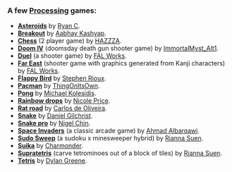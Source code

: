 ### A few [Processing](https://processing.org) games:

- [**Asteroids**](https://codepen.io/tehryanx/pen/dOepMX) by [Ryan C](https://codepen.io/tehryanx).
- [**Breakout**](https://editor.p5js.org/aabhay.kashyap/sketches/TpkMpovUj) by [Aabhay Kashyap](https://editor.p5js.org/aabhay.kashyap/sketches).
- [**Chess**](https://openprocessing.org/sketch/1779274) (2 player game) by [HAZZZA](https://openprocessing.org/user/224122).
- [**Doom IV**](https://openprocessing.org/sketch/2116230) (doomsday death gun shooter game) by [ImmortalMyst_Alt1](https://openprocessing.org/user/366484).
- [**Duel**](https://openprocessing.org/sketch/453716) (a shooter game) by [FAL Works](https://openprocessing.org/user/67512).
- [**Far East**](https://openprocessing.org/sketch/769137) (shooter game with graphics generated from Kanji characters) by [FAL Works](https://openprocessing.org/user/67512).
- [**Flappy Bird**](https://openprocessing.org/sketch/729522) by [Stephen Rioux](https://openprocessing.org/user/63826).
- [**Pacman**](https://openprocessing.org/sketch/663582) by [ThingOnItsOwn](https://openprocessing.org/user/137792).
- [**Pong**](https://github.com/michaelkolesidis/pong-processing) by [Michael Kolesidis](https://github.com/michaelkolesidis).
- [**Rainbow drops**](https://github.com/nicoleoprice/rainbow-drops-game) by [Nicole Price](https://github.com/nicoleoprice).
- [**Rat road**](https://openprocessing.org/sketch/386078) by [Carlos de Oliveira](https://openprocessing.org/user/65884).
- [**Snake**](https://danielgilchrist.github.io/p5.js-snake) by [Daniel Gilchrist](https://github.com/DanielGilchrist).
- [**Snake pro**](https://github.com/Immodal/snake) by [Nigel Chin](https://github.com/Immodal).
- [**Space Invaders**](https://ahmadai.com/games/space) (a classic arcade game) by [Ahmad Albarqawi](https://github.com/Barqawiz).
- [**Sudo Sweep**](https://gamesforcrows.itch.io/sudo-sweep) (a sudoku x minesweeper hybrid) by [Rianna Suen](https://vividfax.itch.io).
- [**Suika**](https://openprocessing.org/sketch/2084936) by [Charmonder](https://openprocessing.org/user/244319).
- [**Supratetris**](https://vividfax.itch.io/fudge) (carve tetrominoes out of a block of tiles) by [Rianna Suen](https://vividfax.itch.io).
- [**Tetris**](https://codepen.io/dylangggg/pen/pQJzpz) by [Dylan Greene](https://codepen.io/dylangggg).

